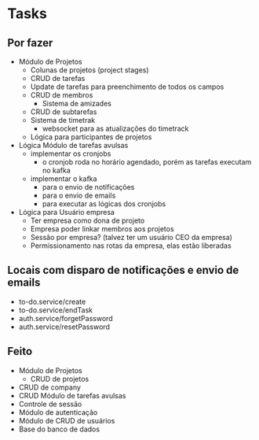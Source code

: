 
# Tasks

## Por fazer
- Módulo de Projetos
  - Colunas de projetos (project stages)
  - CRUD de tarefas
  - Update de tarefas para preenchimento de todos os campos
  - CRUD de membros
    - Sistema de amizades
  - CRUD de subtarefas
  - Sistema de timetrak
    - websocket para as atualizações do timetrack
  - Lógica para participantes de projetos
- Lógica Módulo de tarefas avulsas
  - implementar os cronjobs
    - o cronjob roda no horário agendado, porém as tarefas executam no kafka 
  - implementar o kafka
    - para o envio de notificações
    - para o envio de emails
    - para executar as lógicas dos cronjobs
- Lógica para Usuário empresa
  - Ter empresa como dona de projeto
  - Empresa poder linkar membros aos projetos
  - Sessão por empresa? (talvez ter um usuário CEO da empresa)
  - Permissionamento nas rotas da empresa, elas estão liberadas

## Locais com disparo de notificações e envio de emails
- to-do.service/create
- to-do.service/endTask
- auth.service/forgetPassword
- auth.service/resetPassword


## Feito
- Módulo de Projetos
  - CRUD de projetos
- CRUD de company
- CRUD Módulo de tarefas avulsas
- Controle de sessão
- Módulo de autenticação
- Módulo de CRUD de usuários
- Base do banco de dados